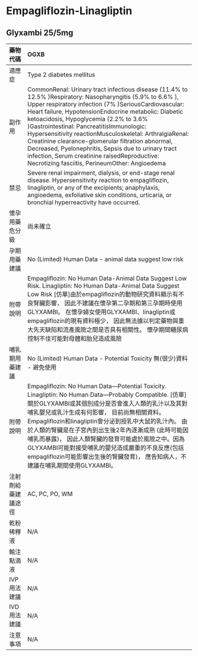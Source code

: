 # Empagliflozin-Linagliptin

## Glyxambi 25/5mg

| 藥物代碼 | OGXB |
| :--- | :--- |
| 適應症 | Type 2 diabetes mellitus |
| 副作用 | CommonRenal: Urinary tract infectious disease \(11.4% to 12.5% \)Respiratory: Nasopharyngitis \(5.9% to 6.6% \), Upper respiratory infection \(7% \)SeriousCardiovascular: Heart failure, HypotensionEndocrine metabolic: Diabetic ketoacidosis, Hypoglycemia \(2.2% to 3.6% \)Gastrointestinal: PancreatitisImmunologic: Hypersensitivity reactionMusculoskeletal: ArthralgiaRenal: Creatinine clearance-glomerular filtration abnormal, Decreased, Pyelonephritis, Sepsis due to urinary tract infection, Serum creatinine raisedReproductive: Necrotizing fasciitis, PerineumOther: Angioedema |
| 禁忌 | Severe renal impairment, dialysis, or end-stage renal disease. Hypersensitivity reaction to empagliflozin, linagliptin, or any of the excipients; anaphylaxis, angioedema, exfoliative skin conditions, urticaria, or bronchial hyperreactivity have occurred. |
| 懷孕用藥危分級 | 尚未確立 |
| 孕期用藥建議 | No \(Limited\) Human Data - animal data suggest low risk |
| 附帶說明 | Empagliflozin: No Human Data-Animal Data Suggest Low Risk. Linagliptin: No Human Data-Animal Data Suggest Low Risk \[仿單\]由於empagliflozin的動物研究資料顯示有不良腎臟影響， 因此不建議在懷孕第二孕期和第三孕期時使用GLYXAMBI。 在懷孕婦女使用GLYXAMBI、linagliptin或empagliflozin的現有資料極少， 因此無法據以判定藥物與重大先天缺陷和流產風險之間是否具有相關性。 懷孕期間糖尿病控制不佳可能對母體和胎兒造成風險 |
| 哺乳期用藥建議 | No \(Limited\) Human Data - Potential Toxicity 無\(很少\)資料 - 避免使用 |
| 附帶說明 | Empagliflozin: No Human Data—Potential Toxicity. Linagliptin: No Human Data—Probably Compatible. \[仿單\]關於GLYXAMBI或其個別成分是否會進入人類的乳汁以及其對哺乳嬰兒或乳汁生成有何影響， 目前尚無相關資料。Empagliflozin和linagliptin會分泌到授乳中大鼠的乳汁內。 由於人類的腎臟是在子宮內到出生後2年內逐漸成熟 \(此時可能因哺乳而暴露\)， 因此人類腎臟的發育可能處於風險之中。因為GLYXAMBI可能對接受哺乳的嬰兒造成嚴重的不良反應\(包括empagliflozin可能影響出生後的腎臟發育\)， 應告知病人，不建議在哺乳期間使用GLYXAMBI。 |
| 注射劑給藥建議途徑 | AC, PC, PO, WM |
| 乾粉稀釋液 | N/A |
| 輸注點滴液 | N/A |
| IVP 用法建議 | N/A |
| IVD 用法建議 | N/A |
| 注意事項 | N/A |

